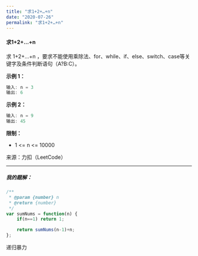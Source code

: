 ```yaml
---
title: "求1+2+…+n"
date: "2020-07-26"
permalink: "求1+2+…+n"
---
```


#### 求1+2+…+n

求 1+2+...+n ，要求不能使用乘除法、for、while、if、else、switch、case等关键字及条件判断语句（A?B:C）。

 

**示例 1：**

```c
输入: n = 3
输出: 6
```


**示例 2：**

```c
输入: n = 9
输出: 45
```


**限制：**

- 1 <= n <= 10000

来源：力扣（LeetCode）

<hr>
<h5>我的题解：</h5>




```javascript
/**
 * @param {number} n
 * @return {number}
 */
var sumNums = function(n) {
    if(n==1) return 1;

    return sumNums(n-1)+n;
};
```

递归暴力